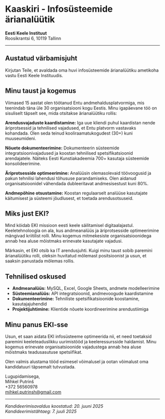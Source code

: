 # Kaaskiri - Infosüsteemide ärianalüütik

**Eesti Keele Instituut**  
Roosikrantsi 6, 10119 Tallinn  

---

## Austatud värbamisjuht

Kirjutan Teile, et avaldada oma huvi infosüsteemide ärianalüütiku ametikoha vastu Eesti Keele Instituudis.

## Minu taust ja kogemus

Viimased 15 aastat olen töötanud Entu andmehaldusplatvormiga, mis teenindab täna üle 30 organisatsiooni kogu Eestis. Minu igapäevane töö on sisuliselt täpselt see, mida otsitakse ärianalüütiku rollis:

**Arendusvajaduste kaardistamine:** Iga uue kliendi puhul kaardistan nende äriprotsessid ja tehnilised vajadused, et Entu platvorm vastavaks kohandada. Olen seda teinud kooliraamatukogudest (30+) kuni muuseumideni.

**Nõuete dokumenteerimine:** Dokumenteerin süsteemide integratsioonivajadused ja koostan tehnilised spetsifikatsioonid arendajatele. Näiteks Eesti Kunstiakadeemia 700+ kasutaja süsteemide konsolideerimine.

**Äriprotsesside optimeerimine:** Analüüsin olemasolevaid töövoogusid ja pakun tehnilisi lahendusi tõhususe parandamiseks. Olen aidanud organisatsioonidel vähendada dubleeritavat andmesisestust kuni 80%.

**Andmepõhine otsustamine:** Koostan regulaarselt analüüse kasutajate käitumisest ja süsteemi jõudlusest, et toetada arendusotsuseid.

## Miks just EKI?

Mind köidab EKI missioon eesti keele säilitamisel digitaalajastul. Keeletehnoloogia on ala, kus andmeanalüüs ja äriprotsesside optimeerimine mängivad kriitilist rolli. Minu kogemus mitmekesiste organisatsioonidega annab hea aluse mõistmaks erinevate kasutajate vajadusi.

Märkasin, et EKI otsib ka IT arendusjuhti. Kuigi minu taust sobib paremini ärianalüütiku rolli, oleksin huvitatud mõlemast positsioonist ja usun, et saaksin panustada mõlemas rollis.

## Tehnilised oskused

- **Andmeanalüüs:** MySQL, Excel, Google Sheets, andmete modelleerimine
- **Süsteemianalüüs:** API integratsioonid, andmevoogude kaardistamine
- **Dokumenteerimine:** Tehniliste spetsifikatsioonide koostamine, kasutajajuhendid
- **Projektijuhtimine:** Klientide nõuete koordineerimine arendustiimiga

## Minu panus EKI-sse

Usun, et saan aidata EKI infosüsteeme optimeerida nii, et need toetaksid paremini keeleteaduslikku uurimistööd ja keeleressursside haldamist. Minu kogemus erinevate organisatsioonide vajadustega annab hea aluse mõistmaks teadusasutuse spetsiifikat.

Olen valmis alustama tööd esimesel võimalusel ja ootan võimalust oma kandidatuuri täpsemalt tutvustada.

Lugupidamisega,  
Mihkel Putrinš  
+372 56560978  
mihkel.putrinsh@gmail.com

---

*Kandideerimisavaldus koostatud: 20. juuni 2025*  
*Kandideerimistähtaeg: 7. juuli 2025*

